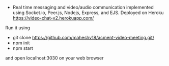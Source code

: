 
- Real time messaging  and video/audio communication implemented using Socket.io, Peer.js, Nodejs, Express, and EJS.
Deployed on Heroku  https://video-chat-v2.herokuapp.com/

Run it using
- git clone https://github.com/maheshv18/acment-video-meeting.git/
- npm init
- npm start

and open localhost:3030 on your web browser

